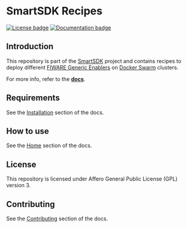 # SmartSDK Recipes
[![License badge](https://img.shields.io/badge/license-AGPL-blue.svg)](https://opensource.org/licenses/AGPL-3.0)
[![Documentation badge](https://img.shields.io/badge/docs-latest-yellow.svg)](https://smartsdk.github.io/smartsdk-recipes/)


## Introduction

This repository is part of the [SmartSDK](http://smartsdk.eu/) project and contains recipes to deploy different [FIWARE Generic Enablers](https://catalogue.fiware.org) on [Docker Swarm](https://docs.docker.com/engine/swarm/) clusters.

For more info, refer to the **[docs](https://smartsdk.github.io/smartsdk-recipes/)**.


## Requirements

See the [Installation](https://smartsdk.github.io/smartsdk-recipes/installation/) section of the docs.


## How to use

See the [Home](https://smartsdk.github.io/smartsdk-recipes/) section of the docs.


## License

This repository is licensed under Affero General Public License (GPL) version 3.

## Contributing

See the [Contributing](https://smartsdk.github.io/smartsdk-recipes/) section of the docs.
